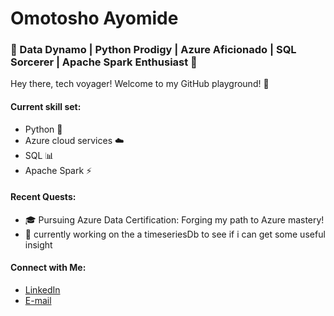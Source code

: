 # Omotosho Ayomide

### 🌟 Data Dynamo | Python Prodigy | Azure Aficionado | SQL Sorcerer | Apache Spark Enthusiast 🌟

Hey there, tech voyager! Welcome to my GitHub playground! 🚀

#### Current skill set:
- Python 🐍
- Azure cloud services ☁️
- SQL 📊
- Apache Spark ⚡

#### Recent Quests:
- 🎓 Pursuing Azure Data Certification: Forging my path to Azure mastery!
- 🚗 currently working on the a timeseriesDb to see if i can get some useful insight
#### Connect with Me:
- [LinkedIn](https://www.linkedin.com/in/omotosho-ayomide-383356172/)
- [E-mail](Ayomidemtsh@gmail.com)

